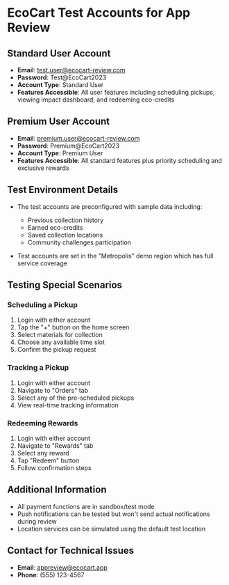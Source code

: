 # EcoCart Test Accounts for App Review

## Standard User Account
- **Email**: test.user@ecocart-review.com
- **Password**: Test@EcoCart2023
- **Account Type**: Standard User
- **Features Accessible**: All user features including scheduling pickups, viewing impact dashboard, and redeeming eco-credits

## Premium User Account
- **Email**: premium.user@ecocart-review.com
- **Password**: Premium@EcoCart2023
- **Account Type**: Premium User
- **Features Accessible**: All standard features plus priority scheduling and exclusive rewards

## Test Environment Details

- The test accounts are preconfigured with sample data including:
  - Previous collection history
  - Earned eco-credits
  - Saved collection locations
  - Community challenges participation

- Test accounts are set in the "Metropolis" demo region which has full service coverage

## Testing Special Scenarios

### Scheduling a Pickup
1. Login with either account
2. Tap the "+" button on the home screen
3. Select materials for collection
4. Choose any available time slot
5. Confirm the pickup request

### Tracking a Pickup
1. Login with either account
2. Navigate to "Orders" tab
3. Select any of the pre-scheduled pickups
4. View real-time tracking information

### Redeeming Rewards
1. Login with either account
2. Navigate to "Rewards" tab
3. Select any reward
4. Tap "Redeem" button
5. Follow confirmation steps

## Additional Information

- All payment functions are in sandbox/test mode
- Push notifications can be tested but won't send actual notifications during review
- Location services can be simulated using the default test location

## Contact for Technical Issues
- **Email**: appreview@ecocart.app
- **Phone**: (555) 123-4567 